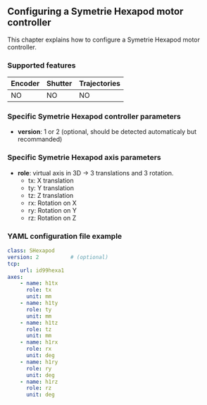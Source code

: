 ## Configuring a Symetrie Hexapod motor controller

This chapter explains how to configure a Symetrie Hexapod motor controller.

### Supported features

Encoder | Shutter | Trajectories 
------- | ------- | ------------ 
NO	| NO      | NO          

### Specific Symetrie Hexapod controller parameters

* **version**: 1 or 2 (optional, should be detected automaticaly
but recommanded)

### Specific Symetrie Hexapod axis parameters

* **role**: virtual axis in 3D -> 3 translations and 3 rotation.
  * tx: X translation
  * ty: Y translation
  * tz: Z translation
  * rx: Rotation on X
  * ry: Rotation on Y
  * rz: Rotation on Z

### YAML configuration file example

```YAML
class: SHexapod
version: 2          # (optional)
tcp:
    url: id99hexa1
axes:
    - name: h1tx
      role: tx
      unit: mm
    - name: h1ty
      role: ty
      unit: mm
    - name: h1tz
      role: tz
      unit: mm
    - name: h1rx
      role: rx
      unit: deg
    - name: h1ry
      role: ry
      unit: deg
    - name: h1rz
      role: rz
      unit: deg
```